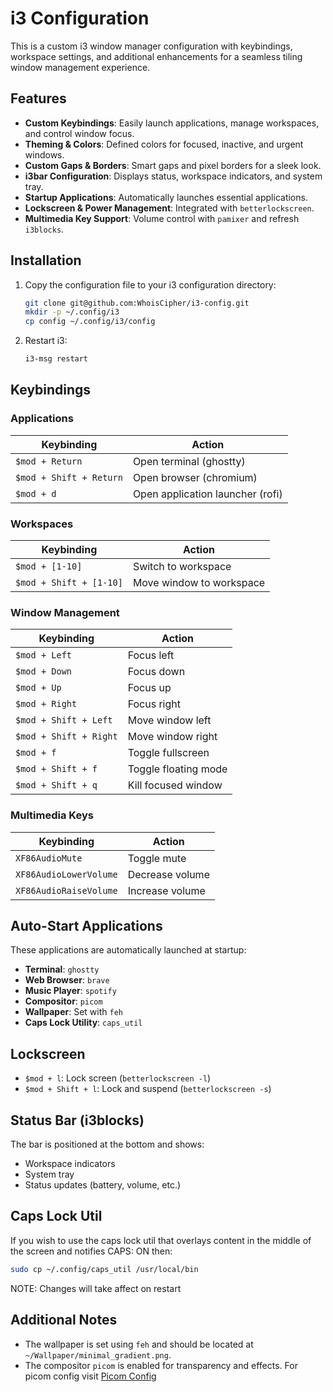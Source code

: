 # i3 Configuration

This is a custom i3 window manager configuration with keybindings, workspace settings, and additional enhancements for a seamless tiling window management experience.

## Features
- **Custom Keybindings**: Easily launch applications, manage workspaces, and control window focus.
- **Theming & Colors**: Defined colors for focused, inactive, and urgent windows.
- **Custom Gaps & Borders**: Smart gaps and pixel borders for a sleek look.
- **i3bar Configuration**: Displays status, workspace indicators, and system tray.
- **Startup Applications**: Automatically launches essential applications.
- **Lockscreen & Power Management**: Integrated with `betterlockscreen`.
- **Multimedia Key Support**: Volume control with `pamixer` and refresh `i3blocks`.

## Installation

1. Copy the configuration file to your i3 configuration directory:
   ```sh
   git clone git@github.com:WhoisCipher/i3-config.git
   mkdir -p ~/.config/i3
   cp config ~/.config/i3/config
   ```
2. Restart i3:
   ```sh
   i3-msg restart
   ```

## Keybindings

### Applications
| Keybinding          | Action |
|---------------------|--------------------------------|
| `$mod + Return`    | Open terminal (ghostty) |
| `$mod + Shift + Return` | Open browser (chromium) |
| `$mod + d`         | Open application launcher (rofi) |

### Workspaces
| Keybinding          | Action |
|---------------------|------------------------------|
| `$mod + [1-10]`    | Switch to workspace |
| `$mod + Shift + [1-10]` | Move window to workspace |

### Window Management
| Keybinding         | Action |
|--------------------|------------------------------|
| `$mod + Left`     | Focus left |
| `$mod + Down`     | Focus down |
| `$mod + Up`       | Focus up |
| `$mod + Right`    | Focus right |
| `$mod + Shift + Left`  | Move window left |
| `$mod + Shift + Right` | Move window right |
| `$mod + f`        | Toggle fullscreen |
| `$mod + Shift + f` | Toggle floating mode |
| `$mod + Shift + q` | Kill focused window |

### Multimedia Keys
| Keybinding         | Action |
|--------------------|------------------------------|
| `XF86AudioMute`   | Toggle mute |
| `XF86AudioLowerVolume` | Decrease volume |
| `XF86AudioRaiseVolume` | Increase volume |

## Auto-Start Applications
These applications are automatically launched at startup:
- **Terminal**: `ghostty`
- **Web Browser**: `brave`
- **Music Player**: `spotify`
- **Compositor**: `picom`
- **Wallpaper**: Set with `feh`
- **Caps Lock Utility**: `caps_util`

## Lockscreen
- `$mod + l`: Lock screen (`betterlockscreen -l`)
- `$mod + Shift + l`: Lock and suspend (`betterlockscreen -s`)

## Status Bar (i3blocks)
The bar is positioned at the bottom and shows:
- Workspace indicators
- System tray
- Status updates (battery, volume, etc.)

## Caps Lock Util
If you wish to use the caps lock util that overlays content in the middle of the screen and notifies CAPS: ON then:
   ```sh
   sudo cp ~/.config/caps_util /usr/local/bin
   ```
NOTE: Changes will take affect on restart

## Additional Notes
- The wallpaper is set using `feh` and should be located at `~/Wallpaper/minimal_gradient.png`.
- The compositor `picom` is enabled for transparency and effects. For picom config visit [Picom Config](https://github.com/WhoisCipher/picom-config)

